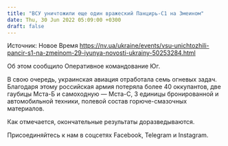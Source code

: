 ```yaml
---
title: "ВСУ уничтожили еще один вражеский Панцирь-С1 на Змеином"
date: Thu, 30 Jun 2022 05:09:00 +0300
draft: false
---
```

Источник: Новое Время https://nv.ua/ukraine/events/vsu-unichtozhili-pancir-s1-na-zmeinom-29-iyunya-novosti-ukrainy-50253284.html


Об этом сообщило Оперативное командование Юг.

В свою очередь, украинская авиация отработала семь огневых задач. Благодаря этому российская армия потеряла более 40 оккупантов, две гаубицы Мста-Б и самоходную — Мста-С, 3 единицы бронированной и автомобильной техники, полевой состав горюче-смазочных материалов.

Как отмечается, окончательные результаты доразведываются.

Присоединяйтесь к нам в соцсетях Facebook, Telegram и Instagram.
